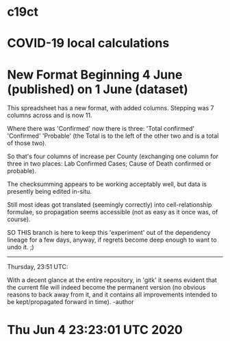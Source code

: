 # c19ct

# COVID-19 local calculations

# New Format Beginning 4 June (published) on 1 June (dataset)

This spreadsheet has a new format, with added columns.
Stepping was 7 columns across and is now 11.

Where there was 'Confirmed' now there is three:
'Total confirmed' 'Confirmed' 'Probable' (the Total
is to the left of the other two and is a total
of those two).

So that's four columns of increase per County
(exchanging one column for three in two places:
Lab Confirmed Cases; Cause of Death confirmed
or probable).

The checksumming appears to be working acceptably
well, but data is presently being edited in-situ.

Still most ideas got translated (seemingly correctly)
into cell-relationship formulae, so propagation
seems accessible (not as easy as it once was, of
course).

SO THIS branch is here to keep this 'experiment'
out of the dependency lineage for a few days,
anyway, if regrets become deep enough to want to
undo it. ;)

 - - -

Thursday, 23:51 UTC:

  With a decent glance at the entire repository, in 'gitk'
  it seems evident that the current file will indeed become
  the permanent version (no obvious reasons to back away
  from it, and it contains all improvements intended to be
  kept/propagated forward in time).  -author

# Thu Jun  4 23:23:01 UTC 2020
